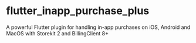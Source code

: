 # flutter_inapp_purchase_plus
A powerful Flutter plugin for handling in-app purchases on iOS, Android and MacOS with Storekit 2 and BillingClient 8+
